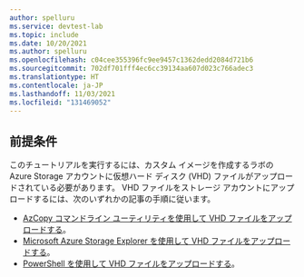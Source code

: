 ```yaml
---
author: spelluru
ms.service: devtest-lab
ms.topic: include
ms.date: 10/20/2021
ms.author: spelluru
ms.openlocfilehash: c04cee355396fc9ee9457c1362dedd2084d721b6
ms.sourcegitcommit: 702df701fff4ec6cc39134aa607d023c766adec3
ms.translationtype: HT
ms.contentlocale: ja-JP
ms.lasthandoff: 11/03/2021
ms.locfileid: "131469052"
---
```

## <a name="prerequisites"></a>前提条件

このチュートリアルを実行するには、カスタム イメージを作成するラボの Azure Storage アカウントに仮想ハード ディスク (VHD) ファイルがアップロードされている必要があります。 VHD ファイルをストレージ アカウントにアップロードするには、次のいずれかの記事の手順に従います。

- [AzCopy コマンドライン ユーティリティを使用して VHD ファイルをアップロードする](../articles/devtest-labs/devtest-lab-upload-vhd-using-azcopy.md)。
- [Microsoft Azure Storage Explorer を使用して VHD ファイルをアップロードする](../articles/devtest-labs/devtest-lab-upload-vhd-using-storage-explorer.md)。
- [PowerShell を使用して VHD ファイルをアップロードする](../articles/devtest-labs/devtest-lab-upload-vhd-using-powershell.md)。
